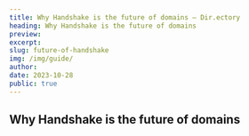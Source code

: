 ```yaml
---
title: Why Handshake is the future of domains – Dir.ectory
heading: Why Handshake is the future of domains
preview: 
excerpt: 
slug: future-of-handshake
img: /img/guide/
author: 
date: 2023-10-28
public: true
---
```


## Why Handshake is the future of domains
